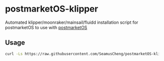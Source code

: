 # postmarketOS-klipper

Automated klipper/moonraker/mainsail/fluidd installation script for postmarketOS to use with [postmarketOS](https://postmarketos.org/)

## Usage

```bash
curl -Ls https://raw.githubusercontent.com/SeamusCheng/postmarketOS-klipper/master/install.sh | bash -s
```
